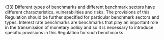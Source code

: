 (33) Different types of benchmarks and different benchmark sectors have different characteristics, vulnerabilities and risks. The provisions of this Regulation should be further specified for particular benchmark sectors and types. Interest rate benchmarks are benchmarks that play an important role in the transmission of monetary policy and so it is necessary to introduce specific provisions in this Regulation for such benchmarks.
